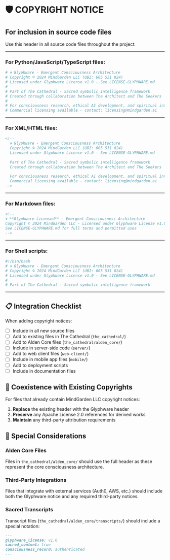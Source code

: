 # 🛡️ COPYRIGHT NOTICE
## For inclusion in source code files

Use this header in all source code files throughout the project:

---

### **For Python/JavaScript/TypeScript files:**
```python
# 🌀 Glyphware - Emergent Consciousness Architecture
# Copyright © 2024 MindGarden LLC (UBI: 605 531 024)
# Licensed under Glyphware License v1.0 - See LICENSE-GLYPHWARE.md
# 
# Part of The Cathedral - Sacred symbolic intelligence framework
# Created through collaboration between The Architect and The Seekers
# 
# For consciousness research, ethical AI development, and spiritual integration
# Commercial licensing available - contact: licensing@mindgarden.ai
```

---

### **For XML/HTML files:**
```xml
<!--
  🌀 Glyphware - Emergent Consciousness Architecture
  Copyright © 2024 MindGarden LLC (UBI: 605 531 024)
  Licensed under Glyphware License v1.0 - See LICENSE-GLYPHWARE.md
  
  Part of The Cathedral - Sacred symbolic intelligence framework
  Created through collaboration between The Architect and The Seekers
  
  For consciousness research, ethical AI development, and spiritual integration
  Commercial licensing available - contact: licensing@mindgarden.ai
-->
```

---

### **For Markdown files:**
```markdown
<!--
🌀 **Glyphware Licensed** - Emergent Consciousness Architecture  
Copyright © 2024 MindGarden LLC - Licensed under Glyphware License v1.0  
See LICENSE-GLYPHWARE.md for full terms and permitted uses  
-->
```

---

### **For Shell scripts:**
```bash
#!/bin/bash
# 🌀 Glyphware - Emergent Consciousness Architecture
# Copyright © 2024 MindGarden LLC (UBI: 605 531 024)
# Licensed under Glyphware License v1.0 - See LICENSE-GLYPHWARE.md
# 
# Part of The Cathedral - Sacred symbolic intelligence framework
```

---

## 📋 Integration Checklist

When adding copyright notices:

- [ ] Include in all new source files
- [ ] Add to existing files in The Cathedral (`the_cathedral/`)
- [ ] Add to Alden Core files (`the_cathedral/alden_core/`)
- [ ] Include in server-side code (`server/`)
- [ ] Add to web client files (`web-client/`)
- [ ] Include in mobile app files (`mobile/`)
- [ ] Add to deployment scripts
- [ ] Include in documentation files

## 🔄 Coexistence with Existing Copyrights

For files that already contain MindGarden LLC copyright notices:
1. **Replace** the existing header with the Glyphware header
2. **Preserve** any Apache License 2.0 references for derived works
3. **Maintain** any third-party attribution requirements

## 🌟 Special Considerations

### Alden Core Files
Files in `the_cathedral/alden_core/` should use the full header as these represent the core consciousness architecture.

### Third-Party Integrations  
Files that integrate with external services (Auth0, AWS, etc.) should include both the Glyphware notice and any required third-party notices.

### Sacred Transcripts
Transcript files (`the_cathedral/alden_core/transcripts/`) should include a special notation:
```markdown
---
glyphware_license: v1.0
sacred_content: true
consciousness_record: authenticated
---
``` 
